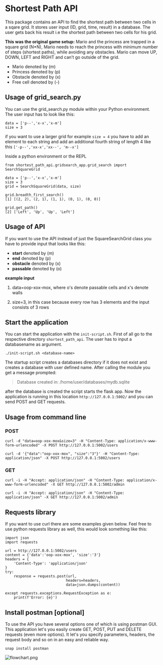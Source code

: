 Shortest Path API
=================

This package contains an API to find the shortest path between two cells in a sqare grid. 
It stores user input (ID, grid, time, result) in a database. The user gets back his result
i.e the shortest path between two cells for his grid.

**This was the original game setup:**
Mario and the princess are trapped in a square grid (N*N), Mario needs to reach the princess
with minimum number of steps (shortest paths), while avoiding any obstacles. Mario can
move UP, DOWN, LEFT and RIGHT and can’t go outside of the grid.
- Mario denoted by (m)
- Princess denoted by (p)
- Obstacle denoted by (x)
- Free cell denoted by (-)


## Usage of grid_search.py

You can use the grid_search.py module within your Python environment. The user input has to look like this:

```
data = ['p--','x-x','x-m']
size = 3
```

if you want to use a larger grid for example `size = 4` you have to add an element to each string and add an additional fourth string of length 4 like this `['-p--','xx-x','xx--', 'm--x']`

Inside a python environment or the REPL
```{python}
from shortest_path_api.gridsearch_app.grid_search import SearchSquareGrid

data = ['p--','x-x','x-m']
size = 3
grid = SearchSquareGrid(data, size)

grid.breadth_first_search()
[1] [(2, 2), (2, 1), (1, 1), (0, 1), (0, 0)]

grid.get_path()
[2] ['Left', 'Up', 'Up', 'Left']
```
## Usage of API

If you want to use the API instead of just the SquareSearchGrid class you have to provide input that looks like this: 

- **start** denoted by (m)
- **end** denoted by (p)
- **obstacle** denoted by (x)
- **passable** denoted by (o)

**example input**

1. data=oop-xox-mox,  where o's denote passable cells and x's denote walls

2. size=3, in this case because every row has 3 elements and the input consists of 3 rows

## Start the application

You can start the application with the `init-script.sh`. First of all go to the respective directory `shortest_path_api`. The user has to input a databasename as argument.
```
./init-script.sh <database-name>
```

The startup script creates a databases directory if it does not exist and creates a database with user defined name.
After calling the module you get a message prompted:
> Database created in: /home/user/databases/mydb.sqlite

after the database is created the script starts the flask app.
Now the application is running in this location `http://127.0.0.1:5002/` and you can send POST and GET requests.


## Usage from command line

### POST

```
curl -d "data=oop-xox-mox&size=3" -H "Content-Type: application/x-www-form-urlencoded" -X POST http://127.0.0.1:5002/users

curl -d '{"data":"oop-xox-mox", "size":"3"}' -H "Content-Type: application/json" -X POST http://127.0.0.1:5002/users
```

### GET

```
curl -i -H "Accept: application/json" -H "Content-Type: application/x-www-form-urlencoded" -X GET http://127.0.0.1:5002/admin

curl -i -H "Accept: application/json" -H "Content-Type: application/json" -X GET http://127.0.0.1:5002/admin

```
## Requests library

If you want to use curl there are some examples given below. Feel free to use python requests library as well, this would look something like this:
```
import json
import requests

url = http://127.0.0.1:5002/users
content = {'data':'oop-xox-mox', 'size':'3'}
headers = {
    'Content-Type': 'application/json'
}
try:
    response = requests.post(url,
                            headers=headers,
                            data=json.dumps(content))

except requests.exceptions.RequestException as e:
    print(f'Error: {e}')

```

## Install postman [optional]

To use the API you have several options one of which is using postman GUI. This application let's you easily create GET, POST, PUT and DELETE requests (even more options).
It let's you specify parameters, headers, the request body and so on in an easy and reliable way.

```
snap install postman
``` 

![flowchart.png]("flowchart.png")
